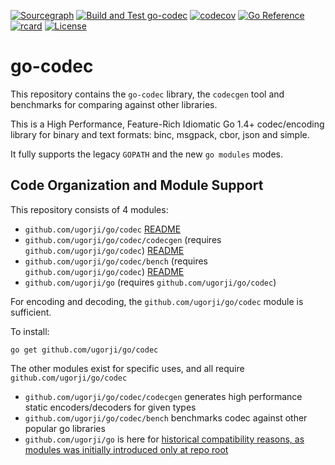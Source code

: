 [![Sourcegraph](https://sourcegraph.com/github.com/ugorji/go/-/badge.svg?v=4)](https://sourcegraph.com/github.com/ugorji/go/-/tree/codec?badge)
[![Build and Test go-codec](https://github.com/ugorji/go/actions/workflows/test.yml/badge.svg)](https://github.com/ugorji/go/actions/workflows/test.yml)
[![codecov](https://codecov.io/gh/ugorji/go/branch/master/graph/badge.svg?v=4)](https://codecov.io/gh/ugorji/go)
[![Go Reference](https://pkg.go.dev/badge/github.com/ugorji/go/codec.svg)](https://pkg.go.dev/github.com/ugorji/go/codec)
[![rcard](https://goreportcard.com/badge/github.com/ugorji/go/codec?v=4)](https://goreportcard.com/report/github.com/ugorji/go/codec)
[![License](http://img.shields.io/badge/license-mit-blue.svg?style=flat-square)](https://raw.githubusercontent.com/ugorji/go/master/LICENSE)

# go-codec

This repository contains the `go-codec` library, the `codecgen` tool and
benchmarks for comparing against other libraries.

This is a High Performance, Feature-Rich Idiomatic Go 1.4+ codec/encoding library
for binary and text formats: binc, msgpack, cbor, json and simple.

It fully supports the legacy `GOPATH` and the new `go modules` modes.

## Code Organization and Module Support

This repository consists of 4 modules:

- `github.com/ugorji/go/codec` [README](codec/README.md)
- `github.com/ugorji/go/codec/codecgen` (requires `github.com/ugorji/go/codec`) [README](codec/codecgen/README.md)
- `github.com/ugorji/go/codec/bench` (requires `github.com/ugorji/go/codec`) [README](codec/bench/README.md)
- `github.com/ugorji/go` (requires `github.com/ugorji/go/codec`)

For encoding and decoding, the `github.com/ugorji/go/codec` module is sufficient.

To install:

```
go get github.com/ugorji/go/codec
```

The other modules exist for specific uses, and all require `github.com/ugorji/go/codec`

- `github.com/ugorji/go/codec/codecgen` generates high performance static encoders/decoders for given types
- `github.com/ugorji/go/codec/bench` benchmarks codec against other popular go libraries
- `github.com/ugorji/go` is here for [historical compatibility reasons, as modules was initially introduced only at repo root](https://github.com/ugorji/go/issues/299)
